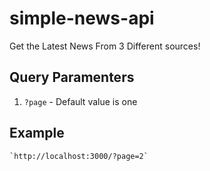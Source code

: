 # simple-news-api
Get the Latest News From 3 Different sources!

## Query Paramenters
1. `?page` - Default value is one

## Example 

	`http://localhost:3000/?page=2`
